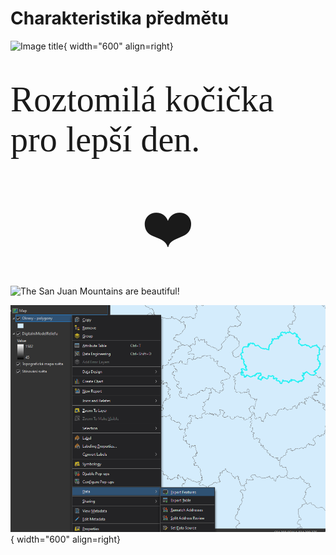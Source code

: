 # Charakteristika předmětu

![Image title](https://i.guim.co.uk/img/media/43352be36da0eb156e8551d775a57fadba8ae6d7/0_0_1440_864/master/1440.jpg?width=1200&height=1200&quality=85&auto=format&fit=crop&s=1829611852af3ffc6460b4068e20bcbc){ width="600" align=right}

<br>

<span style="font-family:Papyrus; font-size:4em; display: flex; justify-content: center">Roztomilá kočička pro lepší den. </span>

 <br>

<span style="font-family:Papyrus; font-size:6em; display: flex; justify-content: center">:heart: </span>

![The San Juan Mountains are beautiful!]()

![Image title](https://github.com/Hoffmma5/155gis1/blob/main/docs/assets/cviceni5/export_features.png){ width="600" align=right}
